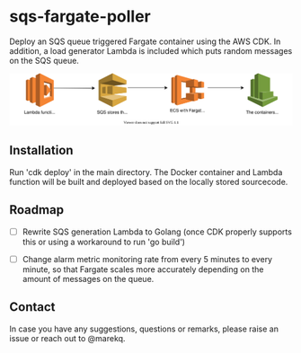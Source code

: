 sqs-fargate-poller
==================

Deploy an SQS queue triggered Fargate container using the AWS CDK. In addition, a load generator Lambda is included which puts random messages on the SQS queue. 


![alt text](./docs/diagram.svg)


Installation
------------

Run 'cdk deploy' in the main directory. The Docker container and Lambda function will be built and deployed based on the locally stored sourcecode. 


Roadmap
-------

- [ ] Rewrite SQS generation Lambda to Golang (once CDK properly supports this or using a workaround to run 'go build')
- [ ] Change alarm metric monitoring rate from every 5 minutes to every minute, so that Fargate scales more accurately depending on the amount of messages on the queue. 


Contact
-------

In case you have any suggestions, questions or remarks, please raise an issue or reach out to @marekq.

